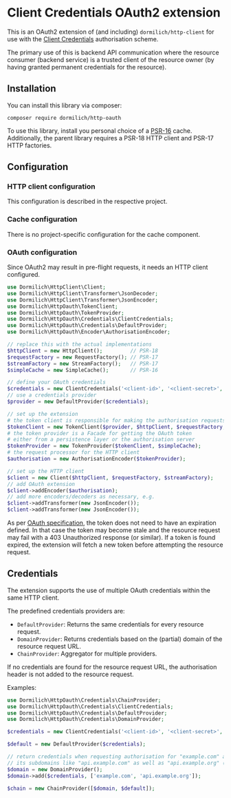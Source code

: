 # Client Credentials OAuth2 extension

This is an OAuth2 extension of (and including) `dormilich/http-client` for use with the
[Client Credentials](https://datatracker.ietf.org/doc/html/rfc6749#section-4.4) authorisation scheme.

The primary use of this is backend API communication where the resource consumer (backend service)
is a trusted client of the resource owner (by having granted permanent credentials for the resource).

## Installation

You can install this library via composer:
```
composer require dormilich/http-oauth
```
To use this library, install you personal choice of a [PSR-16](https://www.php-fig.org/psr/psr-16/)
cache. Additionally, the parent library requires a PSR-18 HTTP client and PSR-17 HTTP factories.

## Configuration

### HTTP client configuration

This configuration is described in the respective project.

### Cache configuration

There is no project-specific configuration for the cache component.

### OAuth configuration

Since OAuth2 may result in pre-flight requests, it needs an HTTP client configured.
```php
use Dormilich\HttpClient\Client;
use Dormilich\HttpClient\Transformer\JsonDecoder;
use Dormilich\HttpClient\Transformer\JsonEncoder;
use Dormilich\HttpOauth\TokenClient;
use Dormilich\HttpOauth\TokenProvider;
use Dormilich\HttpOauth\Credentials\ClientCredentials;
use Dormilich\HttpOauth\Credentials\DefaultProvider;
use Dormilich\HttpOauth\Encoder\AuthorisationEncoder;

// replace this with the actual implementations
$httpClient = new HttpClient();         // PSR-18
$requestFactory = new RequestFactory(); // PSR-17
$streamFactory = new StreamFactory();   // PSR-17
$simpleCache = new SimpleCache();       // PSR-16

// define your OAuth credentials
$credentials = new ClientCredentials('<client-id>', '<client-secret>', '<authorisation-url>');
// use a credentials provider
$provider = new DefaultProvider($credentials);

// set up the extension
# the token client is responsible for making the authorisation requests
$tokenClient = new TokenClient($provider, $httpClient, $requestFactory, $streamFactory);
# the token provider is a Facade for getting the OAuth token
# either from a persistence layer or the authorisation server
$tokenProvider = new TokenProvider($tokenClient, $simpleCache);
# the request processor for the HTTP client 
$authorisation = new AuthorisationEncoder($tokenProvider);

// set up the HTTP client
$client = new Client($httpClient, $requestFactory, $streamFactory);
// add OAuth extension
$client->addEncoder($authorisation);
// add more encoders/decoders as necessary, e.g.
$client->addTransformer(new JsonEncoder());
$client->addTransformer(new JsonEncoder());
```
As per [OAuth specification](https://datatracker.ietf.org/doc/html/rfc6749), the token does not
need to have an expiration defined. In that case the token may become stale and the resource
request may fail with a 403 Unauthorized response (or similar). If a token is found expired,
the extension will fetch a new token before attempting the resource request.

## Credentials

The extension supports the use of multiple OAuth credentials within the same HTTP client.

The predefined credentials providers are:
- `DefaultProvider`: Returns the same credentials for every resource request.
- `DomainProvider`: Returns credentials based on the (partial) domain of the resource request URL.
- `ChainProvider`: Aggregator for multiple providers.

If no credentials are found for the resource request URL, the authorisation header is not added to
the resource request.

Examples:
```php
use Dormilich\HttpOauth\Credentials\ChainProvider;
use Dormilich\HttpOauth\Credentials\ClientCredentials;
use Dormilich\HttpOauth\Credentials\DefaultProvider;
use Dormilich\HttpOauth\Credentials\DomainProvider;

$credentials = new ClientCredentials('<client-id>', '<client-secret>', '<outhorisation-url>');

$default = new DefaultProvider($credentials);

// return credentials when requesting authorisation for "example.com" and
// its subdomains like "api.example.com" as well as "api.example.org" (etc.)
$domain = new DomainProvider();
$domain->add($credentials, ['example.com', 'api.example.org']);

$chain = new ChainProvider([$domain, $default]);
```
